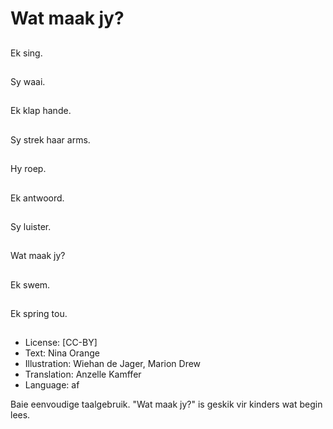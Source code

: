 # Wat maak jy?

##
Ek sing.

##
Sy waai.

##
Ek klap hande.

##
Sy strek haar arms.

##
Hy roep.

##
Ek antwoord.

##
Sy luister.

##
Wat maak jy?

##
Ek swem.

##
Ek spring tou.

##
* License: [CC-BY]
* Text: Nina Orange
* Illustration: Wiehan de Jager, Marion Drew
* Translation: Anzelle Kamffer
* Language: af

Baie eenvoudige taalgebruik. "Wat
maak jy?" is geskik vir kinders wat
begin lees.
